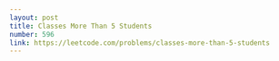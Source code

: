 ```yaml
---
layout: post
title: Classes More Than 5 Students
number: 596
link: https://leetcode.com/problems/classes-more-than-5-students
---
```

